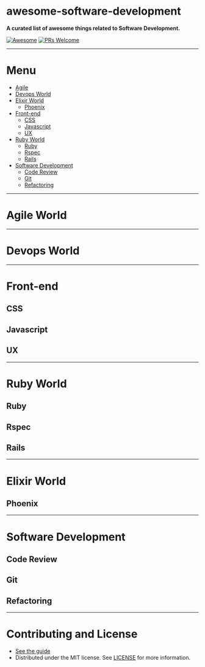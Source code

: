 # awesome-software-development

**A curated list of awesome things related to Software Development.**

[![Awesome](https://awesome.re/badge.svg)](https://awesome.re) [![PRs Welcome](https://img.shields.io/badge/PRs-welcome-brightgreen.svg)](http://makeapullrequest.com)

---------------------------------------------------------

# Menu

- [Agile](#agile-world)
- [Devops World](#devops-world)
- [Elixir World](#elixir-world1)
    - [Phoenix](#phoenix)
- [Front-end](#front-end)
    - [CSS](#css)
    - [Javascript](#javascript)
    - [UX](#ux)
- [Ruby World](#ruby-world1)
    - [Ruby](#ruby)
    - [Rspec](#rspec)
    - [Rails](#rails)
- [Software Development](#software-development1)
    - [Code Review](#code-review)
    - [Git](#git)
    - [Refactoring](#refactoring)

---------------------------------------------------------

# Agile World

---------------------------------------------------------

# Devops World

---------------------------------------------------------

# Front-end

## CSS

## Javascript

## UX

---------------------------------------------------------

# Ruby World

## Ruby

## Rspec

## Rails

---------------------------------------------------------

# Elixir World

## Phoenix

---------------------------------------------------------

# Software Development

## Code Review

## Git

## Refactoring

---------------------------------------------------------

# Contributing and License
 * [See the guide](https://github.com/diegorv/awesome-software-development/blob/master/CONTRIBUTING.md)
 * Distributed under the MIT license. See [LICENSE](https://github.com/diegorv/awesome-software-development/blob/master/LICENSE) for more information.
